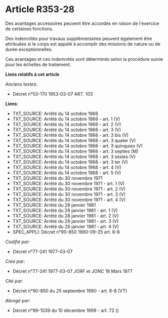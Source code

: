 # Article R353-28

Des avantages accessoires peuvent être accordés en raison de l'exercice de certaines fonctions.

Des indemnités pour travaux supplémentaires peuvent également être attribuées si le corps est appelé à accomplir des missions
de nature ou de durée exceptionnelles.

Ces avantages et ces indemnités sont déterminés selon la procédure suivie pour les échelles de traitement.

**Liens relatifs à cet article**

_Anciens textes_:

  - Décret n°53-170 1953-03-07 ART. 103

**Liens**:

  - TXT_SOURCE: Arrêté du 14 octobre 1968
  - TXT_SOURCE: Arrêté du 14 octobre 1968 - art. 1 (V)
  - TXT_SOURCE: Arrêté du 14 octobre 1968 - art. 2 (V)
  - TXT_SOURCE: Arrêté du 14 octobre 1968 - art. 3 (V)
  - TXT_SOURCE: Arrêté du 14 octobre 1968 - art. 3 bis (V)
  - TXT_SOURCE: Arrêté du 14 octobre 1968 - art. 3 quater (V)
  - TXT_SOURCE: Arrêté du 14 octobre 1968 - art. 3 quinquies (V)
  - TXT_SOURCE: Arrêté du 14 octobre 1968 - art. 3 septies (M)
  - TXT_SOURCE: Arrêté du 14 octobre 1968 - art. 3 sexies (V)
  - TXT_SOURCE: Arrêté du 14 octobre 1968 - art. 3 ter (V)
  - TXT_SOURCE: Arrêté du 14 octobre 1968 - art. 4 (V)
  - TXT_SOURCE: Arrêté du 14 octobre 1968 - art. 5 (V)
  - TXT_SOURCE: Arrêté du 30 novembre 1971
  - TXT_SOURCE: Arrêté du 30 novembre 1971 - art. 1 (V)
  - TXT_SOURCE: Arrêté du 30 novembre 1971 - art. 2 (V)
  - TXT_SOURCE: Arrêté du 30 novembre 1971 - art. 3 (V)
  - TXT_SOURCE: Arrêté du 30 novembre 1971 - art. 4 (V)
  - TXT_SOURCE: Arrêté du 28 janvier 1981
  - TXT_SOURCE: Arrêté du 28 janvier 1981 - art. 1 (V)
  - TXT_SOURCE: Arrêté du 28 janvier 1981 - art. 2 (V)
  - TXT_SOURCE: Arrêté du 28 janvier 1981 - art. 3 (V)
  - TXT_SOURCE: Arrêté du 28 janvier 1981 - art. 4 (V)
  - SPEC_APPLI: Décret n°90-850 1990-09-25 art. 6-8

_Codifié par_:

  - Décret n°77-241 1977-03-07

_Créé par_:

  - Décret n°77-241 1977-03-07 JORF et JONC 18 Mars 1977

_Cité par_:

  - Décret n°90-850 du 25 septembre 1990 - art. 6-8 (VT)

_Abrogé par_:

  - Décret n°99-1039 du 10 décembre 1999 - art. 72 ()

